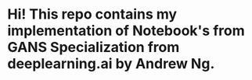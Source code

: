 
# Hi! This repo contains my implementation of Notebook's from GANS Specialization from **deeplearning.ai** by **Andrew Ng**.

